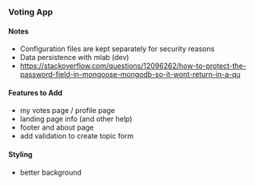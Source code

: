 ### Voting App 

#### Notes 
- Configuration files are kept separately for security reasons
- Data persistence with mlab (dev)
- https://stackoverflow.com/questions/12096262/how-to-protect-the-password-field-in-mongoose-mongodb-so-it-wont-return-in-a-qu


#### Features to Add 

- my votes page / profile page
- landing page info (and other help)
- footer and about page
- add validation to create topic form

#### Styling 
- better background

